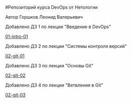 #Репозиторий курса DevOps от Нетологии

Автор Горшков Леонид Валерьевич

Добавлено ДЗ 1 по лекции "Введение в DevOps"

[01-intro-01](https://github.com/dzhangrLV/devops-netology/tree/main/01-Intro-01)

Добавлено ДЗ 2 по лекции "Системы контроля версий"

[02-git-01](https://github.com/dzhangrLV/devops-netology/tree/main/02-git-01)

Добавлено ДЗ 3 по лекции "Основы Git"

[02-git-02](https://github.com/dzhangrLV/devops-netology/tree/main/02-git-02)

Добавлено ДЗ 4 по лекции "Ветвления в Git"

[02-git-03](https://github.com/dzhangrLV/devops-netology/tree/main/02-git-03)

